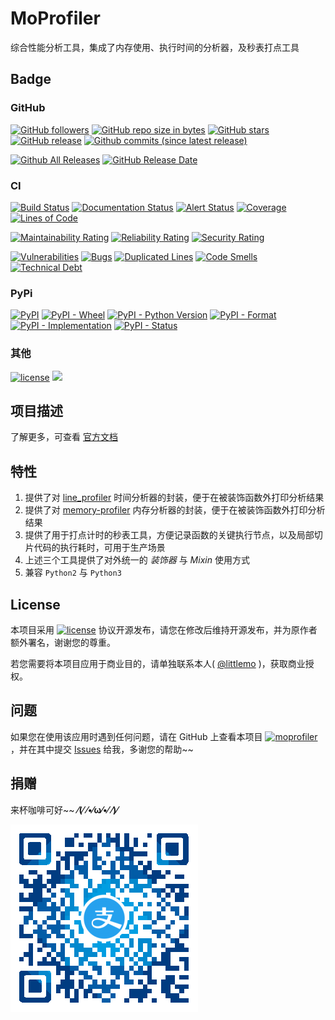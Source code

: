 # MoProfiler

综合性能分析工具，集成了内存使用、执行时间的分析器，及秒表打点工具

## Badge

### GitHub

[![GitHub followers](https://img.shields.io/github/followers/littlemo.svg?label=github%20follow)](https://github.com/littlemo)
[![GitHub repo size in bytes](https://img.shields.io/github/repo-size/littlemo/moprofiler.svg)](https://github.com/littlemo/moprofiler)
[![GitHub stars](https://img.shields.io/github/stars/littlemo/moprofiler.svg?label=github%20stars)](https://github.com/littlemo/moprofiler)
[![GitHub release](https://img.shields.io/github/release/littlemo/moprofiler.svg)](https://github.com/littlemo/moprofiler/releases)
[![Github commits (since latest release)](https://img.shields.io/github/commits-since/littlemo/moprofiler/latest.svg)](https://github.com/littlemo/moprofiler)

[![Github All Releases](https://img.shields.io/github/downloads/littlemo/moprofiler/total.svg)](https://github.com/littlemo/moprofiler/releases)
[![GitHub Release Date](https://img.shields.io/github/release-date/littlemo/moprofiler.svg)](https://github.com/littlemo/moprofiler/releases)

### CI

[![Build Status](https://travis-ci.org/littlemo/moprofiler.svg?branch=master)](https://travis-ci.org/littlemo/moprofiler)
[![Documentation Status](https://readthedocs.org/projects/moprofiler/badge/?version=latest)](http://moprofiler.readthedocs.io/zh_CN/latest/?badge=latest)
[![Alert Status](https://sonarcloud.io/api/project_badges/measure?project=littlemo_moprofiler&metric=alert_status)](https://sonarcloud.io/dashboard?id=littlemo_moprofiler)
[![Coverage](https://sonarcloud.io/api/project_badges/measure?project=littlemo_moprofiler&metric=coverage)](https://sonarcloud.io/component_measures?id=littlemo_moprofiler&metric=Coverage)
[![Lines of Code](https://sonarcloud.io/api/project_badges/measure?project=littlemo_moprofiler&metric=ncloc)](https://sonarcloud.io/component_measures?id=littlemo_moprofiler&metric=ncloc)

[![Maintainability Rating](https://sonarcloud.io/api/project_badges/measure?project=littlemo_moprofiler&metric=sqale_rating)](https://sonarcloud.io/component_measures?id=littlemo_moprofiler&metric=Maintainability)
[![Reliability Rating](https://sonarcloud.io/api/project_badges/measure?project=littlemo_moprofiler&metric=reliability_rating)](https://sonarcloud.io/component_measures?id=littlemo_moprofiler&metric=Reliability)
[![Security Rating](https://sonarcloud.io/api/project_badges/measure?project=littlemo_moprofiler&metric=security_rating)](https://sonarcloud.io/component_measures?id=littlemo_moprofiler&metric=Security)

[![Vulnerabilities](https://sonarcloud.io/api/project_badges/measure?project=littlemo_moprofiler&metric=vulnerabilities)](https://sonarcloud.io/component_measures?id=littlemo_moprofiler&metric=Security)
[![Bugs](https://sonarcloud.io/api/project_badges/measure?project=littlemo_moprofiler&metric=bugs)](https://sonarcloud.io/component_measures?id=littlemo_moprofiler&metric=Reliability)
[![Duplicated Lines](https://sonarcloud.io/api/project_badges/measure?project=littlemo_moprofiler&metric=duplicated_lines_density)](https://sonarcloud.io/component_measures?id=littlemo_moprofiler&metric=Duplications)
[![Code Smells](https://sonarcloud.io/api/project_badges/measure?project=littlemo_moprofiler&metric=code_smells)](https://sonarcloud.io/component_measures?id=littlemo_moprofiler&metric=Maintainability)
[![Technical Debt](https://sonarcloud.io/api/project_badges/measure?project=littlemo_moprofiler&metric=sqale_index)](https://sonarcloud.io/component_measures?id=littlemo_moprofiler&metric=Maintainability)

### PyPi

[![PyPI](https://img.shields.io/pypi/v/moprofiler.svg)](https://pypi.org/project/moprofiler/)
[![PyPI - Wheel](https://img.shields.io/pypi/wheel/moprofiler.svg)](https://pypi.org/project/moprofiler/)
[![PyPI - Python Version](https://img.shields.io/pypi/pyversions/moprofiler.svg)](https://pypi.org/project/moprofiler/)
[![PyPI - Format](https://img.shields.io/pypi/format/moprofiler.svg)](https://pypi.org/project/moprofiler/)
[![PyPI - Implementation](https://img.shields.io/pypi/implementation/moprofiler.svg)](https://pypi.org/project/moprofiler/)
[![PyPI - Status](https://img.shields.io/pypi/status/moprofiler.svg)](https://pypi.org/project/moprofiler/)

### 其他

[![license](https://img.shields.io/github/license/littlemo/moprofiler.svg)](https://github.com/littlemo/moprofiler)
[![](https://img.shields.io/badge/bitcoin-donate-green.svg)](https://keybase.io/littlemo)

## 项目描述

了解更多，可查看 [官方文档](http://moprofiler.rtfd.io)

## 特性

1. 提供了对 [line_profiler](https://github.com/rkern/line_profiler) 时间分析器的封装，便于在被装饰函数外打印分析结果
2. 提供了对 [memory-profiler](https://github.com/pythonprofilers/memory_profiler) 内存分析器的封装，便于在被装饰函数外打印分析结果
3. 提供了用于打点计时的秒表工具，方便记录函数的关键执行节点，以及局部切片代码的执行耗时，可用于生产场景
4. 上述三个工具提供了对外统一的 *装饰器* 与 *Mixin* 使用方式
5. 兼容 `Python2` 与 `Python3`

## License

本项目采用 [![license](https://img.shields.io/github/license/littlemo/moprofiler.svg)](https://github.com/littlemo/moprofiler) 协议开源发布，请您在修改后维持开源发布，并为原作者额外署名，谢谢您的尊重。

若您需要将本项目应用于商业目的，请单独联系本人( [@littlemo](https://github.com/littlemo) )，获取商业授权。

## 问题

如果您在使用该应用时遇到任何问题，请在 GitHub 上查看本项目 [![moprofiler](https://img.shields.io/badge/Repo-Moprofiler-brightgreen.svg)](https://github.com/littlemo/moprofiler) ，并在其中提交 [Issues](https://github.com/littlemo/moprofiler/issues) 给我，多谢您的帮助~~

## 捐赠

来杯咖啡可好~~ **⁄(⁄ ⁄•⁄ω⁄•⁄ ⁄)⁄**

![支付宝](https://github.com/littlemo/moear/blob/master/docs/source/intro/images/donate/alipay.png "来杯咖啡可好~")
